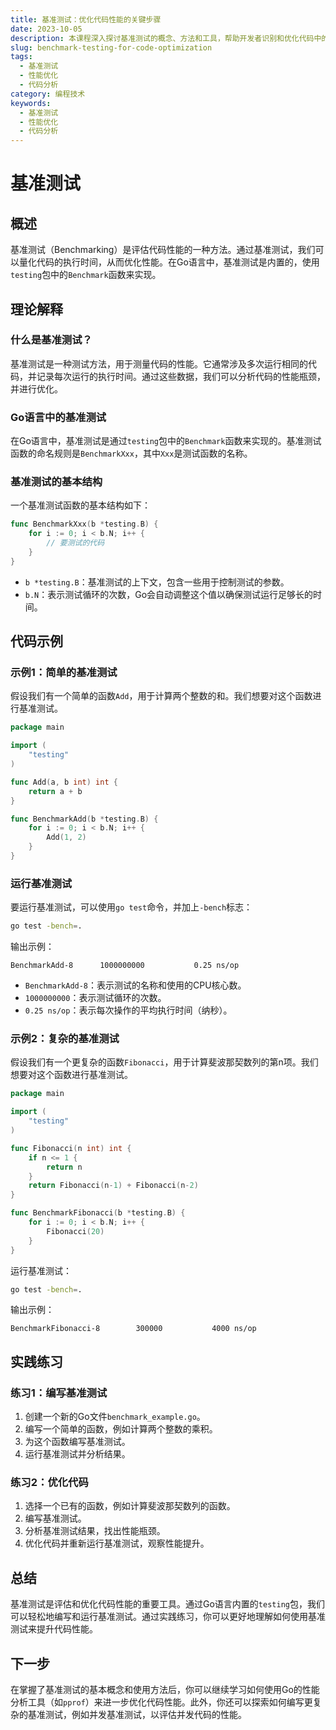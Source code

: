 ```yaml
---
title: 基准测试：优化代码性能的关键步骤
date: 2023-10-05
description: 本课程深入探讨基准测试的概念、方法和工具，帮助开发者识别和优化代码中的性能瓶颈。
slug: benchmark-testing-for-code-optimization
tags:
  - 基准测试
  - 性能优化
  - 代码分析
category: 编程技术
keywords:
  - 基准测试
  - 性能优化
  - 代码分析
---
```


# 基准测试

## 概述

基准测试（Benchmarking）是评估代码性能的一种方法。通过基准测试，我们可以量化代码的执行时间，从而优化性能。在Go语言中，基准测试是内置的，使用`testing`包中的`Benchmark`函数来实现。

## 理论解释

### 什么是基准测试？

基准测试是一种测试方法，用于测量代码的性能。它通常涉及多次运行相同的代码，并记录每次运行的执行时间。通过这些数据，我们可以分析代码的性能瓶颈，并进行优化。

### Go语言中的基准测试

在Go语言中，基准测试是通过`testing`包中的`Benchmark`函数来实现的。基准测试函数的命名规则是`BenchmarkXxx`，其中`Xxx`是测试函数的名称。

### 基准测试的基本结构

一个基准测试函数的基本结构如下：

```go
func BenchmarkXxx(b *testing.B) {
    for i := 0; i < b.N; i++ {
        // 要测试的代码
    }
}
```

- `b *testing.B`：基准测试的上下文，包含一些用于控制测试的参数。
- `b.N`：表示测试循环的次数，Go会自动调整这个值以确保测试运行足够长的时间。

## 代码示例

### 示例1：简单的基准测试

假设我们有一个简单的函数`Add`，用于计算两个整数的和。我们想要对这个函数进行基准测试。

```go
package main

import (
    "testing"
)

func Add(a, b int) int {
    return a + b
}

func BenchmarkAdd(b *testing.B) {
    for i := 0; i < b.N; i++ {
        Add(1, 2)
    }
}
```

### 运行基准测试

要运行基准测试，可以使用`go test`命令，并加上`-bench`标志：

```bash
go test -bench=.
```

输出示例：

```
BenchmarkAdd-8   	1000000000	         0.25 ns/op
```

- `BenchmarkAdd-8`：表示测试的名称和使用的CPU核心数。
- `1000000000`：表示测试循环的次数。
- `0.25 ns/op`：表示每次操作的平均执行时间（纳秒）。

### 示例2：复杂的基准测试

假设我们有一个更复杂的函数`Fibonacci`，用于计算斐波那契数列的第n项。我们想要对这个函数进行基准测试。

```go
package main

import (
    "testing"
)

func Fibonacci(n int) int {
    if n <= 1 {
        return n
    }
    return Fibonacci(n-1) + Fibonacci(n-2)
}

func BenchmarkFibonacci(b *testing.B) {
    for i := 0; i < b.N; i++ {
        Fibonacci(20)
    }
}
```

运行基准测试：

```bash
go test -bench=.
```

输出示例：

```
BenchmarkFibonacci-8   	    300000	         4000 ns/op
```

## 实践练习

### 练习1：编写基准测试

1. 创建一个新的Go文件`benchmark_example.go`。
2. 编写一个简单的函数，例如计算两个整数的乘积。
3. 为这个函数编写基准测试。
4. 运行基准测试并分析结果。

### 练习2：优化代码

1. 选择一个已有的函数，例如计算斐波那契数列的函数。
2. 编写基准测试。
3. 分析基准测试结果，找出性能瓶颈。
4. 优化代码并重新运行基准测试，观察性能提升。

## 总结

基准测试是评估和优化代码性能的重要工具。通过Go语言内置的`testing`包，我们可以轻松地编写和运行基准测试。通过实践练习，你可以更好地理解如何使用基准测试来提升代码性能。

## 下一步

在掌握了基准测试的基本概念和使用方法后，你可以继续学习如何使用Go的性能分析工具（如`pprof`）来进一步优化代码性能。此外，你还可以探索如何编写更复杂的基准测试，例如并发基准测试，以评估并发代码的性能。